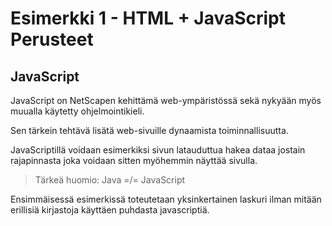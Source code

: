 # Esimerkki 1 - HTML + JavaScript Perusteet

## JavaScript

JavaScript on NetScapen kehittämä web-ympäristössä sekä nykyään myös muualla käytetty ohjelmointikieli.

Sen tärkein tehtävä lisätä web-sivuille dynaamista toiminnallisuutta.

JavaScriptillä voidaan esimerkiksi sivun latauduttua hakea dataa jostain rajapinnasta joka voidaan sitten myöhemmin näyttää sivulla.

> Tärkeä huomio: Java =/= JavaScript

Ensimmäisessä esimerkissä toteutetaan yksinkertainen laskuri ilman mitään erillisiä kirjastoja käyttäen puhdasta javascriptiä.
